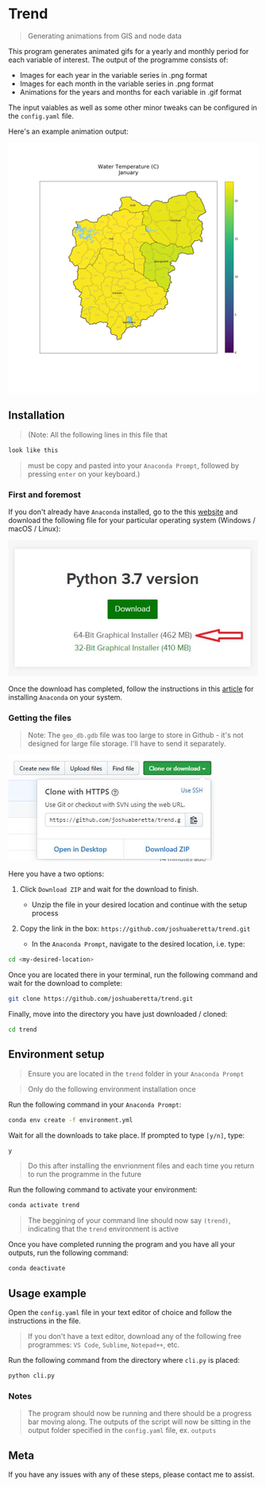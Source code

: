 # Trend
> Generating animations from GIS and node data

This program generates animated gifs for a yearly and monthly period for each variable of interest. The output of the programme consists of:
 - Images for each year in the variable series in .png format
 - Images for each month in the variable series in .png format
 - Animations for the years and months for each variable in .gif format

The input vaiables as well as some other minor tweaks can be configured in the `config.yaml` file.

Here's an example animation output:

![](examples/example_output.gif)

## Installation

>(Note:
All the following lines in this file that
```sh
look like this
```
>must be copy and pasted into your `Anaconda Prompt`, followed by pressing `enter` on your keyboard.)

### First and foremost
If you don't already have `Anaconda` installed, go to the this [website](https://www.anaconda.com/distribution/) and download the following file for your particular operating system (Windows / macOS / Linux):

![](examples/anaconda.JPG)

Once the download has completed, follow the instructions in this [article](https://problemsolvingwithpython.com/01-Orientation/01.03-Installing-Anaconda-on-Windows/) for installing `Anaconda` on your system.

### Getting the files
> Note: The `geo_db.gdb` file was too large to store in Github - it's not designed for large file storage. I'll have to send it separately.

![](examples/github.JPG)

Here you have a two options:

1. Click `Download ZIP` and wait for the download to finish.
    - Unzip the file in your desired location and continue with the setup process

2. Copy the link in the box: `https://github.com/joshuaberetta/trend.git`
    - In the `Anaconda Prompt`, navigate to the desired location, i.e. type:
```sh
cd <my-desired-location>
```

Once you are located there in your terminal, run the following command and wait for the download to complete:

```sh
git clone https://github.com/joshuaberetta/trend.git
```

Finally, move into the directory you have just downloaded / cloned:
```sh
cd trend
```

## Environment setup
> Ensure you are located in the `trend` folder in your `Anaconda Prompt`


> Only do the following environment installation once

Run the following command in your `Anaconda Prompt`:
```sh
conda env create -f environment.yml
```

Wait for all the downloads to take place. If prompted to type `[y/n]`, type: 
```sh
y
```

> Do this after installing the envrionment files and each time you return to run the programme in the future

Run the following command to activate your environment:
```sh
conda activate trend
```
> The beggining of your command line should now say `(trend)`, indicating that the `trend` environment is active

Once you have completed running the program and you have all your outputs, run the following command:
```sh
conda deactivate
```

## Usage example

Open the `config.yaml` file in your text editor of choice and follow the instructions in the file. 
> If you don't have a text editor, download any of the following free programmes: `VS Code`, `Sublime`, `Notepad++`, etc.

Run the following command from the directory where `cli.py` is placed:
```sh
python cli.py
```

### Notes

> The program should now be running and there should be a progress bar moving along.
> The outputs of the script will now be sitting in the output folder specified in the `config.yaml` file, ex. `outputs`

## Meta

If you have any issues with any of these steps, please contact me to assist.